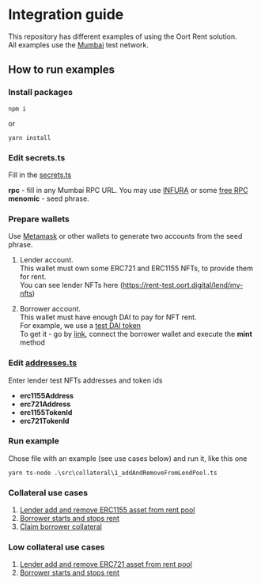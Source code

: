 # Integration guide
This repository has different examples of using the Oort Rent solution.<br/>
All examples use the [Mumbai](https://mumbai.polygonscan.com) test network.


## How to run examples

### Install packages
```
npm i
```
or</br>
```
yarn install
```

### Edit secrets.ts
Fill in the [secrets.ts](src/secrets.json) 

**rpc** - fill in any Mumbai RPC URL. You may use [INFURA](https://www.infura.io) or some [free RPC](https://chainlist.org/chain/80001)<br/>
**menomic** - seed phrase.<br/>

### Prepare wallets
Use [Metamask](https://metamask.io/) or other wallets to generate two accounts from the seed phrase.<br/>

1) Lender account.  
This wallet must own some ERC721 and ERC1155 NFTs, to provide them for rent.  
You can see lender NFTs here (https://rent-test.oort.digital/lend/my-nfts)

2) Borrower account.  
This wallet must have enough DAI to pay for NFT rent.<br/>
For example, we use a [test DAI token](https://mumbai.polygonscan.com/address/0x001B3B4d0F3714Ca98ba10F6042DaEbF0B1B7b6F)  
To get it - go by [link](https://mumbai.polygonscan.com/address/0x001B3B4d0F3714Ca98ba10F6042DaEbF0B1B7b6F#writeContract), connect the borrower wallet and execute the **mint** method

### Edit [addresses.ts](src/addresses.ts)
Enter lender test NFTs addresses and token ids <br/>
- **erc1155Address**<br/>
- **erc721Address**<br/>
- **erc1155TokenId**<br/>
- **erc721TokenId**<br/>

### Run example
Chose file with an example (see use cases below) and run it, like this one<br/>
```
yarn ts-node .\src\collateral\1_addAndRemoveFromLendPool.ts
```

### Collateral use cases
1. [Lender add and remove ERC1155 asset from rent pool](src/collateral/1_addAndRemoveFromLendPool.ts)
2. [Borrower starts and stops rent](src/collateral/2_startAndStopBorrowing.ts)
3. [Claim borrower collateral](src/collateral/3_claimBorrowerCollateral.ts)

### Low collateral use cases
1. [Lender add and remove ERC721 asset from rent pool](src/lowCollateral/1_addAndRemoveFromLendPool.ts)
2. [Borrower starts and stops rent](src/lowCollateral/2_startAndStopBorrowing.ts)
